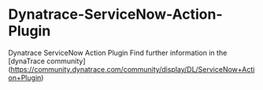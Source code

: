 # Dynatrace-ServiceNow-Action-Plugin
Dynatrace ServiceNow Action Plugin
Find further information in the [dynaTrace community]
(https://community.dynatrace.com/community/display/DL/ServiceNow+Action+Plugin)

